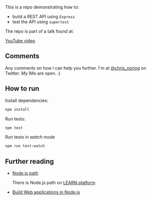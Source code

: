 This is a repo demonstrating how to: 

- build a REST API using `Express`
- test the API using `supertest`

The repo is part of a talk found at:

[YouTube video](https://www.youtube.com/watch?v=EIQgVdoYb0M?wt.mc_id=youtube-social-chnoring)

## Comments

Any comments on how I can help you further. I'm at [@chris_noring](https://twitter.com/chris_noring) on Twitter. My IMs are open. :)

## How to run

Install dependencies:

```bash
npm install
```

Run tests:

```bash
npm test
```

Run tests in _watch mode_

```bash
npm run test:watch
```

## Further reading

- [Node.js path](https://docs.microsoft.com/en-us/learn/paths/build-javascript-applications-nodejs/?wt.mc_id=github-social-chnoring)

   There is Node.js path on [LEARN platform](aka.ms/learn)

- [Build Web applications in Node.js](https://docs.microsoft.com/en-us/learn/modules/build-web-api-nodejs-express/?wt.mc_id=github-social-chnoring)
